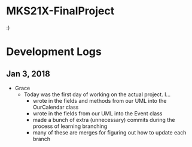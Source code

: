 # MKS21X-FinalProject
:)


# Development Logs  
## Jan 3, 2018
- Grace
	- Today was the first day of working on the actual project. I...
		- wrote in the fields and methods from our UML into the OurCalendar class
		- wrote in the fields from our UML into the Event class
		- made a bunch of extra (unnecessary) commits during the process of learning branching
		- many of these are merges for figuring out how to update each branch
